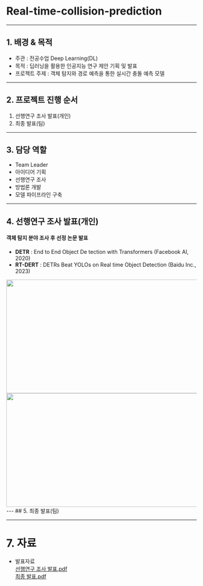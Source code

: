 # Real-time-collision-prediction

---
## 1. 배경 & 목적
- 주관 : 전공수업 Deep Learning(DL)
- 목적 : 딥러닝을 활용한 인공지능 연구 제안 기획 및 발표
- 프로젝트 주제 : 객체 탐지와 경로 예측을 통한 실시간 충돌 예측 모델
---

## 2. 프로젝트 진행 순서
1. 선행연구 조사 발표(개인)
2. 최종 발표(팀)

---
## 3. 담당 역할
- Team Leader
- 아이디어 기획
- 선행연구 조사
- 방법론 개발
- 모델 파이프라인 구축
---
## 4. 선행연구 조사 발표(개인)
#### 객체 탐지 분야 조사 후 선정 논문 발표
- **DETR** : End to End Object De tection with Transformers (Facebook AI, 2020)
- **RT-DERT** : DETRs Beat YOLOs on Real time Object Detection (Baidu Inc., 2023)
<img src="https://github.com/jihwan21/Real-time-collision-prediction/assets/96354328/12e7298a-0ee3-4dda-ac1f-38059fd31868" width="600" height="300"/>
<img src="https://github.com/jihwan21/Real-time-collision-prediction/assets/96354328/eb6abf0b-dc9f-481a-b57b-1ffdac37fcfa" width="600" height="300"/>
---
## 5. 최종 발표(팀)


---
# 7. 자료
- 발표자료  
  [선행연구 조사 발표.pdf](https://drive.google.com/file/d/1yVpEJaxesETHPn9F5NeQw57UR9uE3CxA/view?usp=drive_link)  
  [최종 발표.pdf](https://drive.google.com/file/d/1M-GCkQEfxnieRQqQHJyZffbGGVZfV2o7/view?usp=drive_link)
